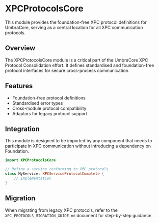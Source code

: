 # XPCProtocolsCore

This module provides the foundation-free XPC protocol definitions for UmbraCore, serving as a central location for all XPC communication protocols.

## Overview

The XPCProtocolsCore module is a critical part of the UmbraCore XPC Protocol Consolidation effort. It defines standardised and foundation-free protocol interfaces for secure cross-process communication.

## Features

- Foundation-free protocol definitions
- Standardised error types
- Cross-module protocol compatibility
- Adaptors for legacy protocol support

## Integration

This module is designed to be imported by any component that needs to participate in XPC communication without introducing a dependency on Foundation.

```swift
import XPCProtocolsCore

// Define a service conforming to XPC protocols
class MyService: XPCServiceProtocolComplete {
    // Implementation
}
```

## Migration

When migrating from legacy XPC protocols, refer to the `XPC_PROTOCOLS_MIGRATION_GUIDE.md` document for step-by-step guidance.
